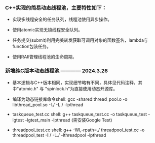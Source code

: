 ### C++实现的简易动态线程池，主要特性如下：

+ 实现多线程安全的任务队列，线程池使用异步操作。
+ 使用atomic实现无锁线程安全队列。

+ 任务提交(submit)利用完美转发获取可调用对象的函数签名，lambda与function包装任务。

+ 使用RAII管理线程池的生命周期。


### 新增纯C版本动态线程池 ———— 2024.3.26

+ 基本逻辑与C++版本相同，实现细节略有不同，具体见代码注释，其中"atomic.h" 与 "spinlock.h"为直接使用动态开源库。 

+ 编译为动态链接库命令shell: gcc -shared thread_pool.o -o libthread_pool.so -I./ -L./ -lpthread

+ taskqueue_test.cc shell: g++ taskqueue_test.cc -o taskqueue_test -lgtest -lgtest_main -lpthread (需安装Google Test)

+ threadpool_test.cc shell: g++ -Wl,-rpath=./ threadpool_test.cc -o threadpool_test -I./ -L./ -lthreadpool -lpthread
